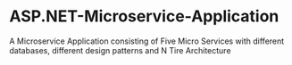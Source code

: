# ASP.NET-Microservice-Application
A Microservice Application consisting of Five Micro Services with different databases, different design patterns and N Tire Architecture

